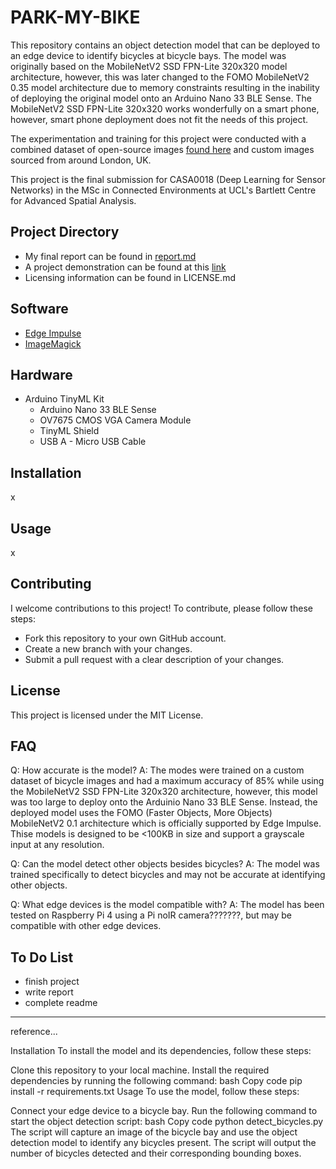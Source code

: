 # PARK-MY-BIKE
This repository contains an object detection model that can be deployed to an edge device to identify bicycles at bicycle bays. The model was originally based on the MobileNetV2 SSD FPN-Lite 320x320 model architecture, however, this was later changed to the FOMO MobileNetV2 0.35 model architecture due to memory constraints resulting in the inability of deploying the original model onto an Arduino Nano 33 BLE Sense. The MobileNetV2 SSD FPN-Lite 320x320 works wonderfully on a smart phone, however, smart phone deployment does not fit the needs of this project.

The experimentation and training for this project were conducted with a combined dataset of open-source images [found here](https://images.cv/dataset/bicycle-image-classification-dataset) and custom images sourced from around London, UK.

This project is the final submission for CASA0018 (Deep Learning for Sensor Networks) in the MSc in Connected Environments at UCL's Bartlett Centre for Advanced Spatial Analysis.

## Project Directory
- My final report can be found in [report.md](https://github.com/andrelbourgeois/park-my-bike/blob/main/report.md)
- A project demonstration can be found at this [link]()
- Licensing information can be found in LICENSE.md

## Software
- [Edge Impulse](https://edgeimpulse.com/)
- [ImageMagick](https://imagemagick.org/index.php)

## Hardware
- Arduino TinyML Kit
  - Arduino Nano 33 BLE Sense
  - OV7675 CMOS VGA Camera Module
  - TinyML Shield
  - USB A - Micro USB Cable

## Installation
x

## Usage
x

## Contributing
I welcome contributions to this project! To contribute, please follow these steps:

- Fork this repository to your own GitHub account.
- Create a new branch with your changes.
- Submit a pull request with a clear description of your changes.

## License
This project is licensed under the MIT License.

## FAQ
Q: How accurate is the model?
A: The modes were trained on a custom dataset of bicycle images and had a maximum accuracy of 85% while using the MobileNetV2 SSD FPN-Lite 320x320 architecture, however, this model was too large to deploy onto the Arduinio Nano 33 BLE Sense. Instead, the deployed model uses the FOMO (Faster Objects, More Objects) MobileNetV2 0.1 architecture which is officially supported by Edge Impulse. Thise models is designed to be <100KB in size and support a grayscale input at any resolution.

Q: Can the model detect other objects besides bicycles?
A: The model was trained specifically to detect bicycles and may not be accurate at identifying other objects.

Q: What edge devices is the model compatible with?
A: The model has been tested on Raspberry Pi 4 using a Pi noIR camera???????, but may be compatible with other edge devices.

## To Do List
- finish project
- write report
- complete readme


----------------------------------------------------------------------------------
reference...

Installation
To install the model and its dependencies, follow these steps:

Clone this repository to your local machine.
Install the required dependencies by running the following command:
bash
Copy code
pip install -r requirements.txt
Usage
To use the model, follow these steps:

Connect your edge device to a bicycle bay.
Run the following command to start the object detection script:
bash
Copy code
python detect_bicycles.py
The script will capture an image of the bicycle bay and use the object detection model to identify any bicycles present.
The script will output the number of bicycles detected and their corresponding bounding boxes.
